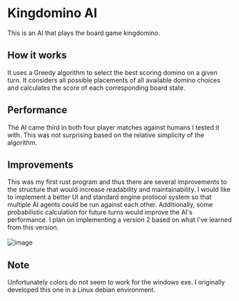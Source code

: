 # Kingdomino AI
This is an AI that plays the board game kingdomino. 
## How it works
It uses a Greedy algorithm to select the best scoring domino on a given turn. It considers all possible placements of all available domino choices and calculates the score of each corresponding board state. 
## Performance
The AI came third in both four player matches against humans I tested it with. This was not surprising based on the relative simplicity of the algorithm. 
## Improvements 
This was my first rust program and thus there are several improvements to the structure that would increase readability and maintainability. I would like to implement a better UI and standard engine protocol system so that multiple AI agents could be run against each other. Additionally, some probabilistic calculation for future turns would improve the AI's performance. I plan on implementing a version 2 based on what I've learned from this version.
<br><br>
![image](https://github.com/user-attachments/assets/17ee2982-ed03-483a-b83a-817b639c5966)
## Note 
Unfortunately colors do not seem to work for the windows exe. I originally developed this one in a Linux debian environment.
